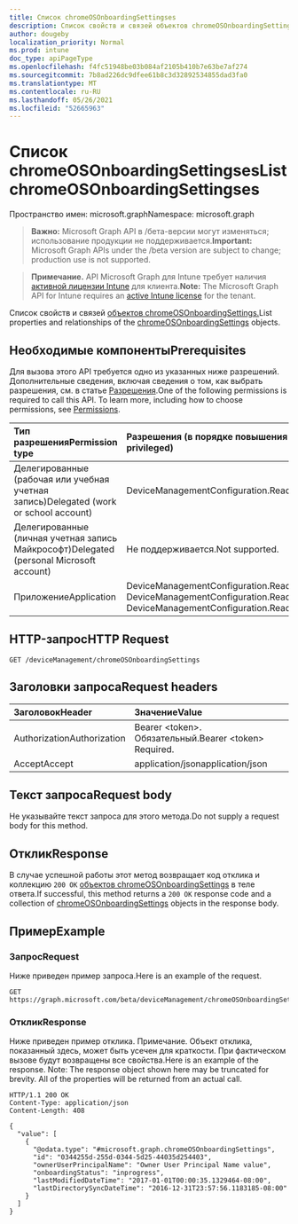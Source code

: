 ```yaml
---
title: Список chromeOSOnboardingSettingses
description: Список свойств и связей объектов chromeOSOnboardingSettings.
author: dougeby
localization_priority: Normal
ms.prod: intune
doc_type: apiPageType
ms.openlocfilehash: f4fc51948be03b084af2105b410b7e63be7af274
ms.sourcegitcommit: 7b8ad226dc9dfee61b8c3d32892534855dad3fa0
ms.translationtype: MT
ms.contentlocale: ru-RU
ms.lasthandoff: 05/26/2021
ms.locfileid: "52665963"
---
```

# <a name="list-chromeosonboardingsettingses"></a><span data-ttu-id="5df87-103">Список chromeOSOnboardingSettingses</span><span class="sxs-lookup"><span data-stu-id="5df87-103">List chromeOSOnboardingSettingses</span></span>

<span data-ttu-id="5df87-104">Пространство имен: microsoft.graph</span><span class="sxs-lookup"><span data-stu-id="5df87-104">Namespace: microsoft.graph</span></span>

> <span data-ttu-id="5df87-105">**Важно:** Microsoft Graph API в /бета-версии могут изменяться; использование продукции не поддерживается.</span><span class="sxs-lookup"><span data-stu-id="5df87-105">**Important:** Microsoft Graph APIs under the /beta version are subject to change; production use is not supported.</span></span>

> <span data-ttu-id="5df87-106">**Примечание.** API Microsoft Graph для Intune требует наличия [активной лицензии Intune](https://go.microsoft.com/fwlink/?linkid=839381) для клиента.</span><span class="sxs-lookup"><span data-stu-id="5df87-106">**Note:** The Microsoft Graph API for Intune requires an [active Intune license](https://go.microsoft.com/fwlink/?linkid=839381) for the tenant.</span></span>

<span data-ttu-id="5df87-107">Список свойств и связей [объектов chromeOSOnboardingSettings.](../resources/intune-chromebooksync-chromeosonboardingsettings.md)</span><span class="sxs-lookup"><span data-stu-id="5df87-107">List properties and relationships of the [chromeOSOnboardingSettings](../resources/intune-chromebooksync-chromeosonboardingsettings.md) objects.</span></span>

## <a name="prerequisites"></a><span data-ttu-id="5df87-108">Необходимые компоненты</span><span class="sxs-lookup"><span data-stu-id="5df87-108">Prerequisites</span></span>
<span data-ttu-id="5df87-p101">Для вызова этого API требуется одно из указанных ниже разрешений. Дополнительные сведения, включая сведения о том, как выбрать разрешения, см. в статье [Разрешения](/graph/permissions-reference).</span><span class="sxs-lookup"><span data-stu-id="5df87-p101">One of the following permissions is required to call this API. To learn more, including how to choose permissions, see [Permissions](/graph/permissions-reference).</span></span>

|<span data-ttu-id="5df87-111">Тип разрешения</span><span class="sxs-lookup"><span data-stu-id="5df87-111">Permission type</span></span>|<span data-ttu-id="5df87-112">Разрешения (в порядке повышения привилегий)</span><span class="sxs-lookup"><span data-stu-id="5df87-112">Permissions (from least to most privileged)</span></span>|
|:---|:---|
|<span data-ttu-id="5df87-113">Делегированные (рабочая или учебная учетная запись)</span><span class="sxs-lookup"><span data-stu-id="5df87-113">Delegated (work or school account)</span></span>|<span data-ttu-id="5df87-114">DeviceManagementConfiguration.ReadWrite.All</span><span class="sxs-lookup"><span data-stu-id="5df87-114">DeviceManagementConfiguration.ReadWrite.All</span></span>|
|<span data-ttu-id="5df87-115">Делегированные (личная учетная запись Майкрософт)</span><span class="sxs-lookup"><span data-stu-id="5df87-115">Delegated (personal Microsoft account)</span></span>|<span data-ttu-id="5df87-116">Не поддерживается.</span><span class="sxs-lookup"><span data-stu-id="5df87-116">Not supported.</span></span>|
|<span data-ttu-id="5df87-117">Приложение</span><span class="sxs-lookup"><span data-stu-id="5df87-117">Application</span></span>|<span data-ttu-id="5df87-118">DeviceManagementConfiguration.Read.All, DeviceManagementConfiguration.ReadWrite.All</span><span class="sxs-lookup"><span data-stu-id="5df87-118">DeviceManagementConfiguration.Read.All, DeviceManagementConfiguration.ReadWrite.All</span></span>|

## <a name="http-request"></a><span data-ttu-id="5df87-119">HTTP-запрос</span><span class="sxs-lookup"><span data-stu-id="5df87-119">HTTP Request</span></span>
<!-- {
  "blockType": "ignored"
}
-->
``` http
GET /deviceManagement/chromeOSOnboardingSettings
```

## <a name="request-headers"></a><span data-ttu-id="5df87-120">Заголовки запроса</span><span class="sxs-lookup"><span data-stu-id="5df87-120">Request headers</span></span>
|<span data-ttu-id="5df87-121">Заголовок</span><span class="sxs-lookup"><span data-stu-id="5df87-121">Header</span></span>|<span data-ttu-id="5df87-122">Значение</span><span class="sxs-lookup"><span data-stu-id="5df87-122">Value</span></span>|
|:---|:---|
|<span data-ttu-id="5df87-123">Authorization</span><span class="sxs-lookup"><span data-stu-id="5df87-123">Authorization</span></span>|<span data-ttu-id="5df87-124">Bearer &lt;token&gt;. Обязательный.</span><span class="sxs-lookup"><span data-stu-id="5df87-124">Bearer &lt;token&gt; Required.</span></span>|
|<span data-ttu-id="5df87-125">Accept</span><span class="sxs-lookup"><span data-stu-id="5df87-125">Accept</span></span>|<span data-ttu-id="5df87-126">application/json</span><span class="sxs-lookup"><span data-stu-id="5df87-126">application/json</span></span>|

## <a name="request-body"></a><span data-ttu-id="5df87-127">Текст запроса</span><span class="sxs-lookup"><span data-stu-id="5df87-127">Request body</span></span>
<span data-ttu-id="5df87-128">Не указывайте текст запроса для этого метода.</span><span class="sxs-lookup"><span data-stu-id="5df87-128">Do not supply a request body for this method.</span></span>

## <a name="response"></a><span data-ttu-id="5df87-129">Отклик</span><span class="sxs-lookup"><span data-stu-id="5df87-129">Response</span></span>
<span data-ttu-id="5df87-130">В случае успешной работы этот метод возвращает код отклика и коллекцию `200 OK` [объектов chromeOSOnboardingSettings](../resources/intune-chromebooksync-chromeosonboardingsettings.md) в теле ответа.</span><span class="sxs-lookup"><span data-stu-id="5df87-130">If successful, this method returns a `200 OK` response code and a collection of [chromeOSOnboardingSettings](../resources/intune-chromebooksync-chromeosonboardingsettings.md) objects in the response body.</span></span>

## <a name="example"></a><span data-ttu-id="5df87-131">Пример</span><span class="sxs-lookup"><span data-stu-id="5df87-131">Example</span></span>

### <a name="request"></a><span data-ttu-id="5df87-132">Запрос</span><span class="sxs-lookup"><span data-stu-id="5df87-132">Request</span></span>
<span data-ttu-id="5df87-133">Ниже приведен пример запроса.</span><span class="sxs-lookup"><span data-stu-id="5df87-133">Here is an example of the request.</span></span>
``` http
GET https://graph.microsoft.com/beta/deviceManagement/chromeOSOnboardingSettings
```

### <a name="response"></a><span data-ttu-id="5df87-134">Отклик</span><span class="sxs-lookup"><span data-stu-id="5df87-134">Response</span></span>
<span data-ttu-id="5df87-p102">Ниже приведен пример отклика. Примечание. Объект отклика, показанный здесь, может быть усечен для краткости. При фактическом вызове будут возвращены все свойства.</span><span class="sxs-lookup"><span data-stu-id="5df87-p102">Here is an example of the response. Note: The response object shown here may be truncated for brevity. All of the properties will be returned from an actual call.</span></span>
``` http
HTTP/1.1 200 OK
Content-Type: application/json
Content-Length: 408

{
  "value": [
    {
      "@odata.type": "#microsoft.graph.chromeOSOnboardingSettings",
      "id": "0344255d-255d-0344-5d25-44035d254403",
      "ownerUserPrincipalName": "Owner User Principal Name value",
      "onboardingStatus": "inprogress",
      "lastModifiedDateTime": "2017-01-01T00:00:35.1329464-08:00",
      "lastDirectorySyncDateTime": "2016-12-31T23:57:56.1183185-08:00"
    }
  ]
}
```




